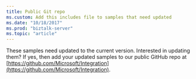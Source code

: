 ```yaml
---
title: Public Git repo
ms.custom: Add this includes file to samples that need updated
ms.date: "10/18/2017"
ms.prod: "biztalk-server"
ms.topic: "article"
---
```


These samples need updated to the current version. Interested in updating them? If yes, then add your updated samples to our public GitHub repo at [https://github.com/Microsoft/Integration](https://github.com/Microsoft/Integration). 